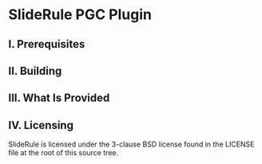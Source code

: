 # SlideRule PGC Plugin


## I. Prerequisites


## II. Building


## III. What Is Provided


## IV. Licensing

SlideRule is licensed under the 3-clause BSD license found in the LICENSE file at the root of this source tree.
